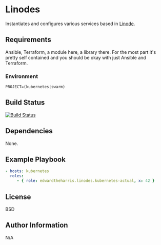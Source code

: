 Linodes
=======

Instantiates and configures various services based in [Linode](https://cloud.linode.com).

Requirements
------------

Ansible, Terraform, a module here, a library there. For the most part it's pretty self contained and you should be okay with just Ansible and Terraform.

### Environment

    PROJECT=(kubernetes|swarm)


Build Status
------------

[![Build Status](https://travis-ci.com/edwardtheharris/linodes.svg?branch=master)](https://travis-ci.com/edwardtheharris/linodes)

Dependencies
------------

None.

Example Playbook
----------------

```yaml
- hosts: kubernetes
  roles:
     - { role: edwardtheharris.linodes.kubernetes-actual, x: 42 }
```

License
-------

BSD

Author Information
------------------

N/A
